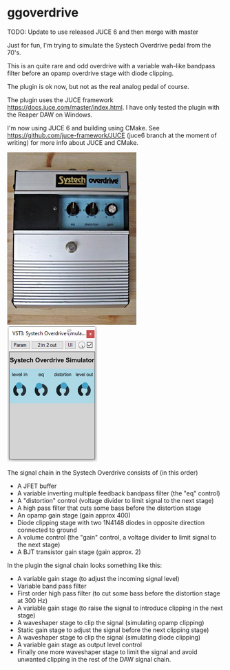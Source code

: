 # ggoverdrive

TODO: Update to use released JUCE 6 and then merge with master

Just for fun, I'm trying to simulate the Systech Overdrive pedal from the 70's.

This is an quite rare and odd overdrive with a variable wah-like bandpass filter before an 
opamp overdrive stage with diode clipping.

The plugin is ok now, but not as the real analog pedal of course.

The plugin uses the JUCE framework https://docs.juce.com/master/index.html. I have only
tested the plugin with the Reaper DAW on Windows.

I'm now using JUCE 6 and building using CMake. See https://github.com/juce-framework/JUCE
(juce6 branch at the moment of writing) for more info about JUCE and CMake.

![Systech Overdrive](systechod-front.JPG)
![Plugin](plugin.png)

The signal chain in the Systech Overdrive consists of (in this order)
* A JFET buffer
* A variable inverting multiple feedback bandpass filter (the "eq" control)
* A "distortion" control (voltage divider to limit signal to the next stage)
* A high pass filter that cuts some bass before the distortion stage
* An opamp gain stage (gain approx 400)
* Diode clipping stage with two 1N4148 diodes in opposite direction connected to ground
* A volume control (the "gain" control, a voltage divider to limit signal to the next stage)
* A BJT transistor gain stage (gain approx. 2)

In the plugin the signal chain looks something like this:

* A variable gain stage (to adjust the incoming signal level)
* Variable band pass filter
* First order high pass filter (to cut some bass before the distortion stage at 300 Hz)
* A variable gain stage (to raise the signal to introduce clipping in the next stage)
* A waveshaper stage to clip the signal (simulating opamp clipping)
* Static gain stage to adjust the signal before the next clipping stage)
* A waveshaper stage to clip the signal (simulating diode clipping)
* A variable gain stage as output level control
* Finally one more waveshaper stage to limit the signal and avoid unwanted clipping in the rest of the DAW signal chain.
